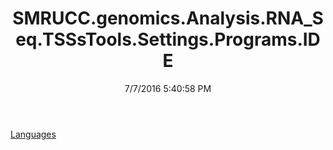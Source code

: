 ﻿---
title: SMRUCC.genomics.Analysis.RNA_Seq.TSSsTools.Settings.Programs.IDE
date: 7/7/2016 5:40:58 PM
---

[Languages](T-SMRUCC.genomics.Analysis.RNA_Seq.TSSsTools.Settings.Programs.IDE.Languages.html)
